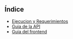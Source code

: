 ## Índice

- [Ejecucion y Requerimientos](setup.md)
- [Guia de la API](guide.md)
- [Guia del frontend](frontend_guide.md)
